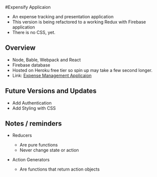 #Expensify Applicaion
- An expense tracking and presentation application
- This version is being refactored to a working Redux with Firebase application
- There is no CSS, yet.

## Overview
- Node, Bable, Webpack and React
- Firebase database
- Hosted on Heroku free tier so spin up may take a few second longer.
- Link: [Expense Management Applicaion](https://ancient-sands-69643.herokuapp.com/)

## Future Versions and Updates
- Add Authentication
- Add Styling with CSS 


## Notes / reminders
- Reducers
  - Are pure functions
  - Never change state or action

- Action Generators
  - Are functions that return action objects